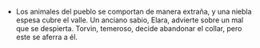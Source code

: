 - Los animales del pueblo se comportan de manera extraña, y una niebla espesa cubre el valle. Un anciano sabio, Elara, advierte sobre un mal que se despierta. Torvin, temeroso, decide abandonar el collar, pero este se aferra a él.